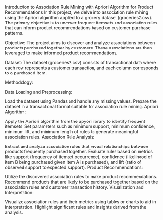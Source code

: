 Introduction to Association Rule Mining with Apriori Algorithm for Product Recommendations
In this project, we delve into association rule mining using the Apriori algorithm applied to a grocery dataset (groceries2.csv). The primary objective is to uncover frequent itemsets and association rules that can inform product recommendations based on customer purchase patterns.

Objective: The project aims to discover and analyze associations between products purchased together by customers. These associations are then leveraged to make informed product recommendations.

Dataset: The dataset (groceries2.csv) consists of transactional data where each row represents a customer transaction, and each column corresponds to a purchased item.

Methodology:

Data Loading and Preprocessing:

Load the dataset using Pandas and handle any missing values.
Prepare the dataset in a transactional format suitable for association rule mining.
Apriori Algorithm:

Apply the Apriori algorithm from the apyori library to identify frequent itemsets.
Set parameters such as minimum support, minimum confidence, minimum lift, and minimum length of rules to generate meaningful association rules.
Association Rule Analysis:

Extract and analyze association rules that reveal relationships between products frequently purchased together.
Evaluate rules based on metrics like support (frequency of itemset occurrence), confidence (likelihood of item B being purchased given item A is purchased), and lift (ratio of observed support to expected support).
Product Recommendations:

Utilize the discovered association rules to make product recommendations.
Recommend products that are likely to be purchased together based on the association rules and customer transaction history.
Visualization and Interpretation:

Visualize association rules and their metrics using tables or charts to aid in interpretation.
Highlight significant rules and insights derived from the analysis.
